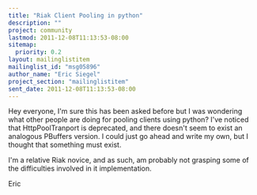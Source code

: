 ```yaml
---
title: "Riak Client Pooling in python"
description: ""
project: community
lastmod: 2011-12-08T11:13:53-08:00
sitemap:
  priority: 0.2
layout: mailinglistitem
mailinglist_id: "msg05896"
author_name: "Eric Siegel"
project_section: "mailinglistitem"
sent_date: 2011-12-08T11:13:53-08:00
---
```



Hey everyone, I'm sure this has been asked before but I was wondering what
other people are doing for pooling clients using python?
I've noticed that HttpPoolTranport is deprecated, and there doesn't seem to
exist an analogous PBuffers version.
I could just go ahead and write my own, but I thought that something must
exist.

I'm a relative Riak novice, and as such, am probably not grasping some of
the difficulties involved in it implementation.

Eric
